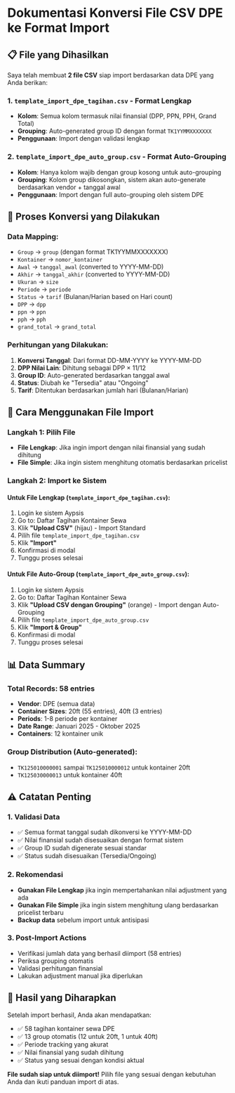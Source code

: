 # Dokumentasi Konversi File CSV DPE ke Format Import

## 📋 File yang Dihasilkan

Saya telah membuat **2 file CSV** siap import berdasarkan data DPE yang Anda berikan:

### 1. `template_import_dpe_tagihan.csv` - Format Lengkap

-   **Kolom**: Semua kolom termasuk nilai finansial (DPP, PPN, PPH, Grand Total)
-   **Grouping**: Auto-generated group ID dengan format `TK1YYMMXXXXXXX`
-   **Penggunaan**: Import dengan validasi lengkap

### 2. `template_import_dpe_auto_group.csv` - Format Auto-Grouping

-   **Kolom**: Hanya kolom wajib dengan group kosong untuk auto-grouping
-   **Grouping**: Kolom group dikosongkan, sistem akan auto-generate berdasarkan vendor + tanggal awal
-   **Penggunaan**: Import dengan full auto-grouping oleh sistem DPE

## 🔄 Proses Konversi yang Dilakukan

### Data Mapping:

-   `Group` → `group` (dengan format TK1YYMMXXXXXXX)
-   `Kontainer` → `nomor_kontainer`
-   `Awal` → `tanggal_awal` (converted to YYYY-MM-DD)
-   `Akhir` → `tanggal_akhir` (converted to YYYY-MM-DD)
-   `Ukuran` → `size`
-   `Periode` → `periode`
-   `Status` → `tarif` (Bulanan/Harian based on Hari count)
-   `DPP` → `dpp`
-   `ppn` → `ppn`
-   `pph` → `pph`
-   `grand_total` → `grand_total`

### Perhitungan yang Dilakukan:

1. **Konversi Tanggal**: Dari format DD-MM-YYYY ke YYYY-MM-DD
2. **DPP Nilai Lain**: Dihitung sebagai DPP × 11/12
3. **Group ID**: Auto-generated berdasarkan tanggal awal
4. **Status**: Diubah ke "Tersedia" atau "Ongoing"
5. **Tarif**: Ditentukan berdasarkan jumlah hari (Bulanan/Harian)

## 🚀 Cara Menggunakan File Import

### Langkah 1: Pilih File

-   **File Lengkap**: Jika ingin import dengan nilai finansial yang sudah dihitung
-   **File Simple**: Jika ingin sistem menghitung otomatis berdasarkan pricelist

### Langkah 2: Import ke Sistem

#### Untuk File Lengkap (`template_import_dpe_tagihan.csv`):

1. Login ke sistem Aypsis
2. Go to: Daftar Tagihan Kontainer Sewa
3. Klik **"Upload CSV"** (hijau) - Import Standard
4. Pilih file `template_import_dpe_tagihan.csv`
5. Klik **"Import"**
6. Konfirmasi di modal
7. Tunggu proses selesai

#### Untuk File Auto-Group (`template_import_dpe_auto_group.csv`):

1. Login ke sistem Aypsis
2. Go to: Daftar Tagihan Kontainer Sewa
3. Klik **"Upload CSV dengan Grouping"** (orange) - Import dengan Auto-Grouping
4. Pilih file `template_import_dpe_auto_group.csv`
5. Klik **"Import & Group"**
6. Konfirmasi di modal
7. Tunggu proses selesai

## 📊 Data Summary

### Total Records: 58 entries

-   **Vendor**: DPE (semua data)
-   **Container Sizes**: 20ft (55 entries), 40ft (3 entries)
-   **Periods**: 1-8 periode per kontainer
-   **Date Range**: Januari 2025 - Oktober 2025
-   **Containers**: 12 kontainer unik

### Group Distribution (Auto-generated):

-   `TK125010000001` sampai `TK125010000012` untuk kontainer 20ft
-   `TK125030000013` untuk kontainer 40ft

## ⚠️ Catatan Penting

### 1. Validasi Data

-   ✅ Semua format tanggal sudah dikonversi ke YYYY-MM-DD
-   ✅ Nilai finansial sudah disesuaikan dengan format sistem
-   ✅ Group ID sudah digenerate sesuai standar
-   ✅ Status sudah disesuaikan (Tersedia/Ongoing)

### 2. Rekomendasi

-   **Gunakan File Lengkap** jika ingin mempertahankan nilai adjustment yang ada
-   **Gunakan File Simple** jika ingin sistem menghitung ulang berdasarkan pricelist terbaru
-   **Backup data** sebelum import untuk antisipasi

### 3. Post-Import Actions

-   Verifikasi jumlah data yang berhasil diimport (58 entries)
-   Periksa grouping otomatis
-   Validasi perhitungan finansial
-   Lakukan adjustment manual jika diperlukan

## 🎯 Hasil yang Diharapkan

Setelah import berhasil, Anda akan mendapatkan:

-   ✅ 58 tagihan kontainer sewa DPE
-   ✅ 13 group otomatis (12 untuk 20ft, 1 untuk 40ft)
-   ✅ Periode tracking yang akurat
-   ✅ Nilai finansial yang sudah dihitung
-   ✅ Status yang sesuai dengan kondisi aktual

**File sudah siap untuk diimport!** Pilih file yang sesuai dengan kebutuhan Anda dan ikuti panduan import di atas.
